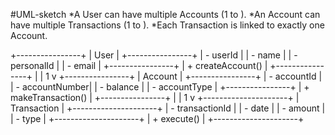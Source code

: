 #UML-sketch *A User can have multiple Accounts (1 to ). *An Account can have multiple Transactions (1 to ). *Each Transaction is linked to exactly one Account.

+----------------+ | User | +----------------+ | - userId | | - name | | - personalId | | - email | +----------------+ | + createAccount() | +----------------+ | | 1 v +----------------+ | Account | +----------------+ | - accountId | | - accountNumber| | - balance | | - accountType | +----------------+ | + makeTransaction() | +----------------+ | | 1 v +---------------------+ | Transaction | +---------------------+ | - transactionId | | - date | | - amount | | - type | +---------------------+ | + execute() | +---------------------+
